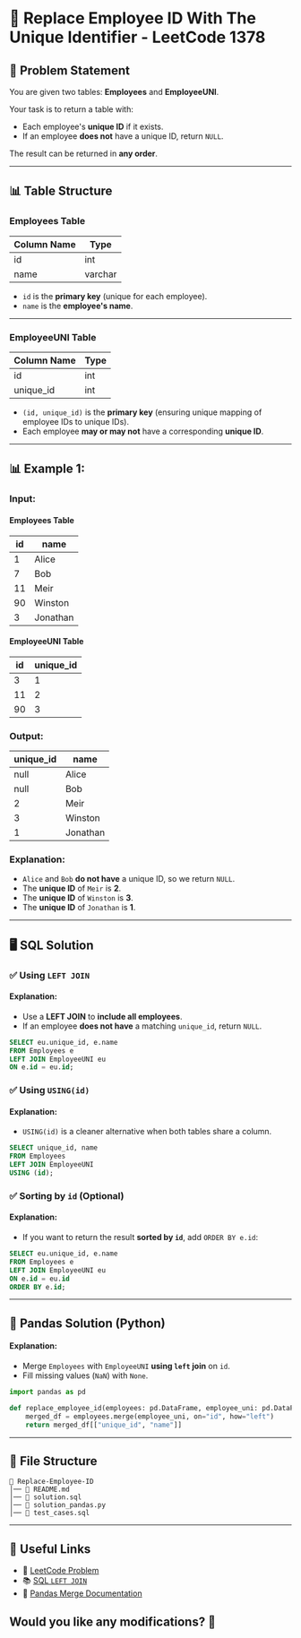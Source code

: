 # 🏢 Replace Employee ID With The Unique Identifier - LeetCode 1378

## 📌 Problem Statement
You are given two tables: **Employees** and **EmployeeUNI**.

Your task is to return a table with:
- Each employee's **unique ID** if it exists.
- If an employee **does not** have a unique ID, return `NULL`.

The result can be returned in **any order**.

---

## 📊 Table Structure

### **Employees Table**
| Column Name | Type    |
| ----------- | ------- |
| id          | int     |
| name        | varchar |

- `id` is the **primary key** (unique for each employee).
- `name` is the **employee's name**.

---

### **EmployeeUNI Table**
| Column Name | Type |
| ----------- | ---- |
| id          | int  |
| unique_id   | int  |

- `(id, unique_id)` is the **primary key** (ensuring unique mapping of employee IDs to unique IDs).
- Each employee **may or may not** have a corresponding **unique ID**.

---

## 📊 Example 1:
### **Input:**
#### **Employees Table**
| id  | name     |
| --- | -------- |
| 1   | Alice    |
| 7   | Bob      |
| 11  | Meir     |
| 90  | Winston  |
| 3   | Jonathan |

#### **EmployeeUNI Table**
| id  | unique_id |
| --- | --------- |
| 3   | 1         |
| 11  | 2         |
| 90  | 3         |

### **Output:**
| unique_id | name     |
| --------- | -------- |
| null      | Alice    |
| null      | Bob      |
| 2         | Meir     |
| 3         | Winston  |
| 1         | Jonathan |

### **Explanation:**
- `Alice` and `Bob` **do not have** a unique ID, so we return `NULL`.
- The **unique ID** of `Meir` is **2**.
- The **unique ID** of `Winston` is **3**.
- The **unique ID** of `Jonathan` is **1**.

---

## 🖥 SQL Solution

### ✅ **Using `LEFT JOIN`**
#### **Explanation:**
- Use a **LEFT JOIN** to **include all employees**.
- If an employee **does not have** a matching `unique_id`, return `NULL`.

```sql
SELECT eu.unique_id, e.name
FROM Employees e
LEFT JOIN EmployeeUNI eu
ON e.id = eu.id;
```

### ✅ **Using `USING(id)`**
#### **Explanation:**
- `USING(id)` is a cleaner alternative when both tables share a column.

```sql
SELECT unique_id, name
FROM Employees
LEFT JOIN EmployeeUNI
USING (id);
```

### ✅ **Sorting by `id` (Optional)**
#### **Explanation:**
- If you want to return the result **sorted by `id`**, add `ORDER BY e.id`:

```sql
SELECT eu.unique_id, e.name
FROM Employees e
LEFT JOIN EmployeeUNI eu
ON e.id = eu.id
ORDER BY e.id;
```

---

## 🐍 Pandas Solution (Python)
#### **Explanation:**
- Merge `Employees` with `EmployeeUNI` **using `left` join** on `id`.
- Fill missing values (`NaN`) with `None`.

```python
import pandas as pd

def replace_employee_id(employees: pd.DataFrame, employee_uni: pd.DataFrame) -> pd.DataFrame:
    merged_df = employees.merge(employee_uni, on="id", how="left")
    return merged_df[["unique_id", "name"]]
```

---

## 📁 File Structure
```
📂 Replace-Employee-ID
│── 📜 README.md
│── 📜 solution.sql
│── 📜 solution_pandas.py
│── 📜 test_cases.sql
```

---

## 🔗 Useful Links
- 📖 [LeetCode Problem](https://leetcode.com/problems/replace-employee-id-with-the-unique-identifier/)
- 📚 [SQL `LEFT JOIN`](https://www.w3schools.com/sql/sql_join_left.asp)
- 🐍 [Pandas Merge Documentation](https://pandas.pydata.org/docs/reference/api/pandas.DataFrame.merge.html)

## Would you like any modifications? 🚀